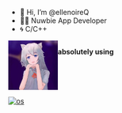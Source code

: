- 👋 Hi, I’m @ellenoireQ
- 🧑‍💻 Nuwbie App Developer
- 🌀 C/C++

<div style="display: flex;">
    <img width="100"  height="100" src="./profile.jpg" />
    <p><strong>absolutely using</strong></p>
</div>

[![os](https://skillicons.dev/icons?i=windows&theme=dark)](https://skillicons.dev)


<!---
ellenoireQ/ellenoireQ is a ✨ special ✨ repository because its `README.md` (this file) appears on your GitHub profile.
You can click the Preview link to take a look at your changes.
--->
